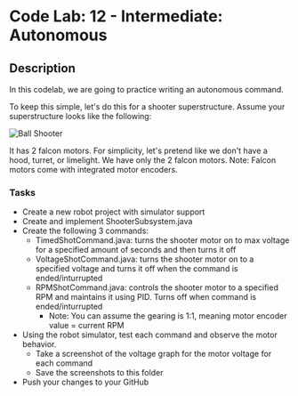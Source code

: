 # Code Lab: 12 - Intermediate: Autonomous

## Description

In this codelab, we are going to practice writing an autonomous command.

To keep this simple, let's do this for a shooter superstructure. 
Assume your superstructure looks like the following:

![Ball Shooter](https://www.chiefdelphi.com/t/design-shooter/388925)

It has 2 falcon motors. For simplicity, let's pretend like we don't have a hood, turret, or limelight.
We have only the 2 falcon motors. Note: Falcon motors come with integrated motor encoders.

### Tasks

- Create a new robot project with simulator support
- Create and implement ShooterSubsystem.java
- Create the following 3 commands:
  - TimedShotCommand.java: turns the shooter motor on to max voltage for a specified amount of seconds and then turns it off
  - VoltageShotCommand.java: turns the shooter motor on to a specified voltage and turns it off when the command is ended/inturrupted
  - RPMShotCommand.java: controls the shooter motor to a specified RPM and maintains it using PID. Turns off when command is ended/inturrupted
    - Note: You can assume the gearing is 1:1, meaning motor encoder value = current RPM
- Using the robot simulator, test each command and observe the motor behavior.
  - Take a screenshot of the voltage graph for the motor voltage for each command
  - Save the screenshots to this folder
- Push your changes to your GitHub
